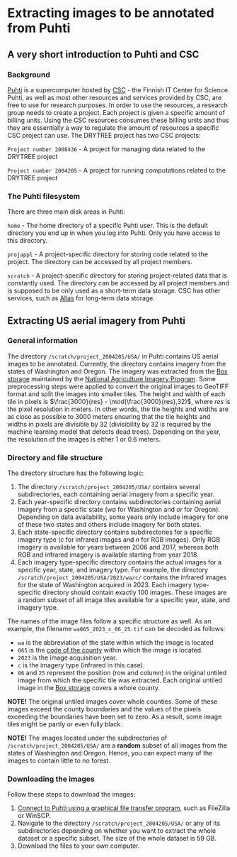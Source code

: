 # Extracting images to be annotated from Puhti

## A very short introduction to Puhti and CSC

### Background

[Puhti](https://docs.csc.fi/computing/systems-puhti/) is a supercomputer hosted by [CSC](https://www.csc.fi/en/) - the Finnish IT Center for Science. Puhti, as well as most other resources and services provided by CSC, are free to use for research purposes. In order to use the resources, a research group needs to create a project. Each project is given a specific amount of billing units. Using the CSC resources consumes these billing units and thus they are essentially a way to regulate the amount of resources a specific CSC project can use. The DRYTREE project has two CSC projects:

`Project number 2008436` - A project for managing data related to the DRYTREE project

`Project number 2004205` - A project for running computations related to the DRYTREE project

### The Puhti filesystem

There are three main disk areas in Puhti:

`home` - The home directory of a specific Puhti user. This is the default directory you end up in when you log into Puhti. Only you have access to this directory.

`projappl` - A project-specific directory for storing code related to the project. The directory can be accessed by all project members.

`scratch` - A project-specific directory for storing project-related data that is constantly used. The directory can be accessed by all project members and is supposed to be only used as a short-term data storage. CSC has other services, such as [Allas](https://docs.csc.fi/data/Allas/) for long-term data storage.

## Extracting US aerial imagery from Puhti

### General information

The directory `/scratch/project_2004205/USA/` in Puhti contains US aerial images to be annotated. Currently, the directory contains imagery from the states of Washington and Oregon. The imagery was extracted from the [Box storage](https://nrcs.app.box.com/v/naip/) maintained by the [National Agriculture Imagery Program](https://naip-usdaonline.hub.arcgis.com/). Some preprocessing steps were applied to convert the original images to GeoTIFF format and split the images into smaller tiles. The height and width of each tile in pixels is $\frac{3000}{res} - \mod(\frac{3000}{res},32)$, where $res$ is the pixel resolution in meters. In other words, the tile heights and widths are as close as possible to 3000 meters ensuring that the tile heights and widths in pixels are divisible by 32 (divisibility by 32 is required by the machine learning model that detects dead trees). Depending on the year, the resolution of the images is either 1 or 0.6 meters.

### Directory and file structure

The directory structure has the following logic:

1. The directory `/scratch/project_2004205/USA/` contains several subdirectories, each containing aerial imagery from a specific year.
2. Each year-specific directory contains subdirectories containing aerial imagery from a specific state (*wa* for Washington and *or* for Oregon). Depending on data availability, some years only include imagery for one of these two states and others include imagery for both states.
3. Each state-specific directory contains subdirectories for a specific imagery type (*c* for infrared images and *n* for RGB images). Only RGB imagery is available for years between 2006 and 2017, whereas both RGB and infrared imagery is available starting from year 2018.
4. Each imagery type-specific directory contains the actual images for a specific year, state, and imagery type. For example, the directory `/scratch/project_2004205/USA/2023/wa/c/` contains the infrared images for the state of Washington acquired in 2023. Each imagery type-specific directory should contain exactly 100 images. These images are a random subset of all image tiles available for a specific year, state, and imagery type.

The names of the image files follow a specific structure as well. As an example, the filename `wa065_2023_c_06_25.tif` can be decoded as follows:

- `wa` is the abbreviation of the state within which the image is located
- `065` is the [code of the county](https://www.nrcs.usda.gov/wps/portal/nrcs/detail/national/home/?cid=nrcs143_013697) within which the image is located.
- `2023` is the image acquisition year.
- `c` is the imagery type (infrared in this case).
- `06` and `25` represent the position (row and column) in the original untiled image from which the specific tile was extracted. Each original untiled image in the [Box storage](https://nrcs.app.box.com/v/naip/) covers a whole county.

**NOTE!** The original untiled images cover whole counties. Some of these images exceed the county boundaries and the values of the pixels exceeding the boundaries have been set to zero. As a result, some image tiles might be partly or even fully black.

**NOTE!** The images located under the subdirectories of `/scratch/project_2004205/USA/` are a **random** subset of all images from the states of Washington and Oregon. Hence, you can expect many of the images to contain little to no forest.

### Downloading the images

Follow these steps to download the images:

1. [Connect to Puhti using a graphical file transfer program](https://docs.csc.fi/data/moving/graphical_transfer/), such as FileZilla or WinSCP.
2. Navigate to the directory `/scratch/project_2004205/USA/` or any of its subdirectories depending on whether you want to extract the whole dataset or a specific subset. The size of the whole dataset is 59 GB.
3. Download the files to your own computer.





